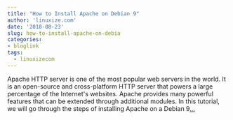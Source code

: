 ```yaml
---
title: "How to Install Apache on Debian 9"
author: 'linuxize.com'
date: '2018-08-23'
slug: how-to-install-apache-on-debia
categories:
- bloglink
tags:
  - linuxizecom
---
```


Apache HTTP server is one of the most popular web servers in the world. It is an open-source and cross-platform HTTP server that powers a large percentage of the Internet's websites. Apache provides many powerful features that can be extended through additional modules. In this tutorial, we will go through the steps of installing Apache on a Debian 9[... <i class="fas fa-external-link-alt"></i>](https://linuxize.com/post/how-to-install-apache-on-debian-9/)

